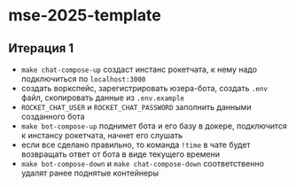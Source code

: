 # mse-2025-template

## Итерация 1

- `make chat-compose-up` создаст инстанс рокетчата, к нему надо подключиться по `localhost:3000`
- создать воркспейс, зарегистрировать юзера-бота, создать `.env` файл, скопировать данные из `.env.example`
- `ROCKET_CHAT_USER` и `ROCKET_CHAT_PASSWORD` заполнить данными созданного бота
- `make bot-compose-up` поднимет бота и его базу в докере, подключится к инстансу рокетчата, начнет его слушать
- если все сделано правильно, то команда `!time` в чате будет возвращать ответ от бота в виде текущего времени
- `make bot-compose-down` и `make chat-compose-down` соответственно удалят ранее поднятые контейнеры
